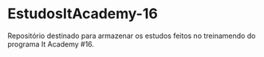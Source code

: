 # EstudosItAcademy-16
Repositório destinado para armazenar os estudos feitos no treinamendo do programa It Academy #16.
